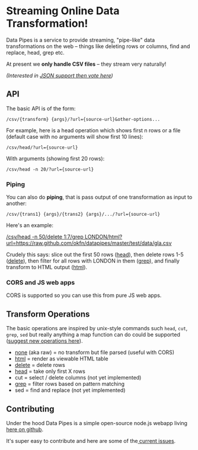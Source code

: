# Streaming Online Data Transformation!

Data Pipes is a service to provide streaming, "pipe-like" data transformations on the web &ndash; things like deleting rows or columns, find and replace, head, grep etc.

At present we **only handle CSV files** &ndash; they stream very naturally!

*(Interested in [JSON support then vote here][json-issue])*

[json-issue]: https://github.com/okfn/datapipes/issues/16

## API

The basic API is of the form:

    /csv/{transform} {args}/?url={source-url}&other-options...

For example, here is a head operation which shows first n rows or a file (default case with no arguments will show first 10 lines):

    /csv/head/?url={source-url}

With arguments (showing first 20 rows):

    /csv/head -n 20/?url={source-url}

### Piping

You can also do **piping**, that is pass output of one transformation as input to another:

    /csv/{trans1} {args}/{trans2} {args}/.../?url={source-url}

Here's an example:

<a href="/csv/head%20-n%2050/delete%201:7/grep%20LONDON/html?url=https://raw.github.com/okfn/datapipes/master/test/data/gla.csv">
/csv/head -n 50/delete 1:7/grep LONDON/html?url=https://raw.github.com/okfn/datapipes/master/test/data/gla.csv
</a>

Crudely this says: slice out the first 50 rows ([head][]), then delete rows 1-5
([delete][]), then filter for all rows with LONDON in them ([grep][]), and
finally transform to HTML output ([html][]).

### CORS and JS web apps

CORS is supported so you can use this from pure JS web apps.

## Transform Operations

The basic operations are inspired by unix-style commands such `head`, `cut`, `grep`, `sed` but really anything a map function can do could be supported ([suggest new operations here][suggest]).

[suggest]: https://github.com/okfn/datapipes/issues

* [none](/csv/none/) (aka raw) = no transform but file parsed (useful with CORS)
* [html][] = render as viewable HTML table
* [delete][] = delete rows
* [head][] = take only first X rows
* cut = select / delete columns (not yet implemented)
* [grep][] = filter rows based on pattern matching
* sed = find and replace (not yet implemented)

[delete]: /csv/delete/
[grep]: /csv/grep/
[head]: /csv/head/
[html]: /csv/html/

<h2 id="contributing">Contributing</h2>

Under the hood Data Pipes is a simple open-source node.js webapp living [here on github][source].

It's super easy to contribute and here are some of the[ current issues][issues].

[source]: https://github.com/okfn/datapipes
[issues]: https://github.com/okfn/datapipes/issues

